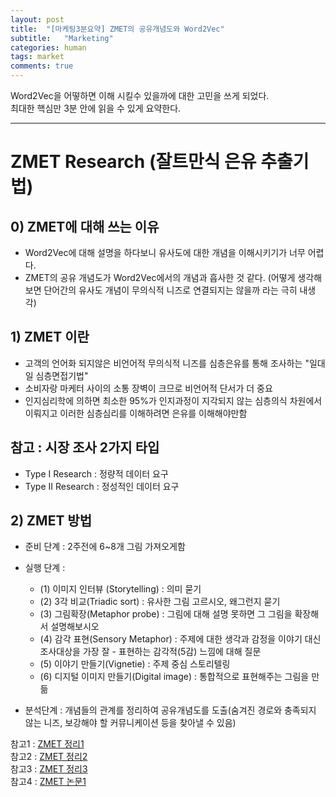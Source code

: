 ```yaml
---
layout: post
title:  "[마케팅3분요약] ZMET의 공유개념도와 Word2Vec"
subtitle:   "Marketing"
categories: human
tags: market
comments: true
---
```


Word2Vec을 어떻하면 이해 시킬수 있을까에 대한 고민을 쓰게 되었다.  
최대한 핵심만 3분 안에 읽을 수 있게 요약한다.

--- 

# ZMET Research (잘트만식 은유 추출기법)

## 0) ZMET에 대해 쓰는 이유
- Word2Vec에 대해 설명을 하다보니 유사도에 대한 개념을 이해시키기가 너무 어렵다.
- ZMET의 공유 개념도가 Word2Vec에서의 개념과 흡사한 것 같다. (어떻게 생각해보면 단어간의 유사도 개념이 무의식적 니즈로 연결되지는 않을까 라는 극히 내생각)

## 1) ZMET 이란
- 고객의 언어화 되지않은 비언어적 무의식적 니즈를 심층은유를 통해 조사하는 "일대일 심층면접기법"
- 소비자랑 마케터 사이의 소통 장벽이 크므로 비언어적 단서가 더 중요
- 인지심리학에 의하면 최소한 95%가 인지과정이 지각되지 않는 심층의식 차원에서 이뤄지고 이러한 심층심리를 이해하려면 은유를 이해해야만함

## 참고 : 시장 조사 2가지 타입
- Type I Research : 정량적 데이터 요구
- Type II Research : 정성적인 데이터 요구

## 2) ZMET 방법
- 준비 단계 : 2주전에 6~8개 그림 가져오게함

- 실행 단계 :
    - (1) 이미지 인터뷰 (Storytelling) : 의미 묻기
    - (2) 3각 비교(Triadic sort) : 유사한 그림 고르시오, 왜그런지 묻기
    - (3) 그림확장(Metaphor probe) : 그림에 대해 설명 못하면 그 그림을 확장해서 설명해보시오
    - (4) 감각 표현(Sensory Metaphor) : 주제에 대한 생각과 감정을 이야기 대신 조사대상을 가장 잘 - 표현하는 감각적(5감) 느낌에 대해 질문
    - (5) 이야기 만들기(Vignetie) : 주제 중심 스토리텔링
    - (6) 디지털 이미지 만들기(Digital image) : 통합적으로 표현해주는 그림을 만듦

- 분석단계 : 개념들의 관계를 정리하여 공유개념도를 도출(숨겨진 경로와 충족되지 않는 니즈, 보강해야 할 커뮤니케이션 등을 찾아낼 수 있음)

  
참고1 : [ZMET 정리1](https://thod.tistory.com/entry/ZMET-Research-Process)  
참고2 : [ZMET 정리2](http://w3.randr.co.kr/zmet/?viewpage=1)  
참고3 : [ZMET 정리3](http://www.randr.co.kr/marketing/zmet.htm)  
참고4 : [ZMET 논문1](https://www.google.com/url?sa=i&url=http%3A%2F%2Fkhta.re.kr%2Fdesign%2Fupload_file%2FBD1001%2F03bf68e6e820f8d16c68cb463cfafb3b_89254_1.pdf&psig=AOvVaw1tK09Bs796_jKEel2hOXtF&ust=1580876573269000&source=images&cd=vfe&ved=0CAIQjRxqFwoTCJCbnaiGt-cCFQAAAAAdAAAAABBB)
